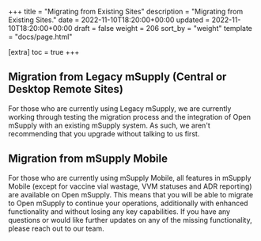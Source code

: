 +++
title = "Migrating from Existing Sites"
description = "Migrating from Existing Sites."
date = 2022-11-10T18:20:00+00:00
updated = 2022-11-10T18:20:00+00:00
draft = false
weight = 206
sort_by = "weight"
template = "docs/page.html"

[extra]
toc = true
+++

## Migration from Legacy mSupply (Central or Desktop Remote Sites)

For those who are currently using Legacy mSupply, we are currently working through testing the migration process and the integration of Open mSupply with an existing mSupply system. As such, we aren't recommending that you upgrade without talking to us first.

## Migration from mSupply Mobile

For those who are currently using mSupply Mobile, all features in mSupply Mobile (except for vaccine vial wastage, VVM statuses and ADR reporting) are available on Open mSupply. This means that you will be able to migrate to Open mSupply to continue your operations, additionally with enhanced functionality and without losing any key capabilities. If you have any questions or would like further updates on any of the missing functionality, please reach out to our team.